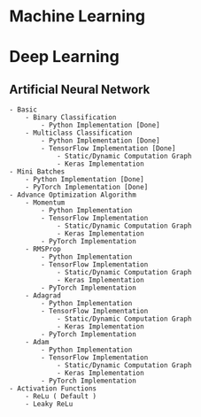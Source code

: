 # Machine Learning

# Deep Learning

## Artificial Neural Network
    - Basic
        - Binary Classification
            - Python Implementation [Done]
        - Multiclass Classification
            - Python Implementation [Done]
            - TensorFlow Implementation [Done]
                - Static/Dynamic Computation Graph
                - Keras Implementation 
    - Mini Batches
        - Python Implementation [Done]
        - PyTorch Implementation [Done]
    - Advance Optimization Algorithm
        - Momentum
            - Python Implementation
            - TensorFlow Implementation
                - Static/Dynamic Computation Graph
                - Keras Implementation
            - PyTorch Implementation
        - RMSProp 
            - Python Implementation
            - TensorFlow Implementation
                - Static/Dynamic Computation Graph
                - Keras Implementation
            - PyTorch Implementation
        - Adagrad
            - Python Implementation
            - TensorFlow Implementation
                - Static/Dynamic Computation Graph
                - Keras Implementation
            - PyTorch Implementation
        - Adam
            - Python Implementation
            - TensorFlow Implementation
                - Static/Dynamic Computation Graph
                - Keras Implementation
            - PyTorch Implementation
    - Activation Functions
        - ReLu ( Default )
        - Leaky ReLu